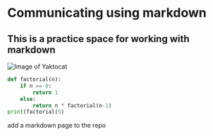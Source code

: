 # Communicating using markdown

## This is a practice space for working with markdown 



![Image of Yaktocat](https://octodex.github.com/images/yaktocat.png)







```python
def factorial(n):
    if n == 0:
        return 1
    else:
        return n * factorial(n-1)
print(factorial(5)
```

add a markdown page to the repo 
